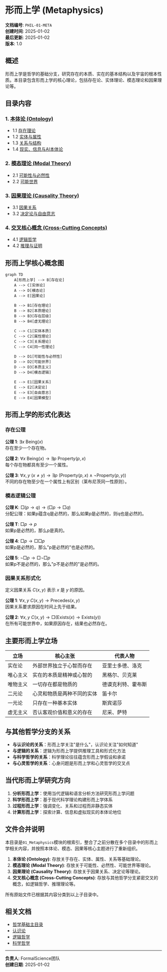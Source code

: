 # 形而上学 (Metaphysics)

**文档编号**: `PHIL-01-META`  
**创建时间**: 2025-01-02  
**最后更新**: 2025-01-02  
**版本**: 1.0  

## 概述

形而上学是哲学的基础分支，研究存在的本质、实在的基本结构以及宇宙的根本性质。本目录包含形而上学的核心理论，包括存在论、实体理论、模态理论和因果理论等。

## 目录内容

### 1. [本体论 (Ontology)](./Cross_Cutting_Concepts/)

- 1.1 [存在理论](./Cross_Cutting_Concepts/01_Existence_Theory.md)
- 1.2 [实体与属性](./Cross_Cutting_Concepts/01_02_实体论基础理论.md)
- 1.3 [关系与结构](./Cross_Cutting_Concepts/01_04_关系论基础理论.md)
- 1.4 [现实、信息与AI本体论](./Cross_Cutting_Concepts/02_Reality_Ontology.md)

### 2. [模态理论 (Modal Theory)](./02_Modality/)

- 2.1 [可能性与必然性](./02_Modality/03_Modal_Theory.md)
- 2.2 [可能世界](./02_Modality/01.1.3_模态理论.md)

### 3. [因果理论 (Causality Theory)](./03_Causality/)

- 3.1 [因果关系](./03_Causality/04_Causality_Theory.md)
- 3.2 [决定论与自由意志](./03_Causality/01.1.4_因果理论.md)

### 4. [交叉核心概念 (Cross-Cutting Concepts)](./Cross_Cutting_Concepts/)

- 4.1 [逻辑哲学](./Cross_Cutting_Concepts/01.4.4_Logic_Philosophy.md)
- 4.2 [推理与证明](./Cross_Cutting_Concepts/01.4.2_推理理论.md)

## 形而上学核心概念图

```mermaid
graph TD
    A[形而上学] --> B[存在论]
    A --> C[实体论]
    A --> D[模态论]
    A --> E[因果论]
    
    B --> B1[存在理论]
    B --> B2[本质理论]
    B --> B3[存在层级]
    B --> B4[虚无理论]
    
    C --> C1[实体本质]
    C --> C2[属性理论]
    C --> C3[关系理论]
    C --> C4[同一性理论]
    
    D --> D1[可能性与必然性]
    D --> D2[可能世界]
    D --> D3[本质主义]
    D --> D4[模态逻辑]
    
    E --> E1[因果关系]
    E --> E2[决定论]
    E --> E3[自由意志]
    E --> E4[因果模型]
```

## 形而上学的形式化表达

### 存在公理

**公理 1**: $\exists x \text{ } \text{Being}(x)$  
存在至少一个存在物。

**公理 2**: $\forall x \text{ } \text{Being}(x) \rightarrow \exists p \text{ } \text{Property}(p, x)$  
每个存在物都具有至少一个属性。

**公理 3**: $\forall x,y \text{ } (x \neq y) \rightarrow \exists p \text{ } (\text{Property}(p, x) \land \lnot \text{Property}(p, y))$  
不同的存在物至少在一个属性上有区别（莱布尼茨同一性原则）。

### 模态逻辑公理

**公理 K**: $\Box(p \rightarrow q) \rightarrow (\Box p \rightarrow \Box q)$  
分配公理：如果p蕴含q是必然的，那么如果p是必然的，则q也是必然的。

**公理 T**: $\Box p \rightarrow p$  
如果p是必然的，那么p是真的。

**公理 4**: $\Box p \rightarrow \Box\Box p$  
如果p是必然的，那么"p是必然的"也是必然的。

**公理 5**: $\lnot\Box p \rightarrow \Box\lnot\Box p$  
如果p不是必然的，那么"p不是必然的"是必然的。

### 因果关系形式化

定义因果关系 $C(x, y)$ 表示 $x$ 是 $y$ 的原因。

**公理 1**: $\forall x,y \text{ } C(x, y) \rightarrow \text{Precedes}(x, y)$  
因果关系要求原因在时间上先于结果。

**公理 2**: $\forall x,y \text{ } C(x, y) \rightarrow \Box(\text{Exists}(x) \rightarrow \text{Exists}(y))$  
在所有可能世界中，如果原因存在，结果也必然存在。

## 主要形而上学立场

| 立场 | 核心主张 | 代表人物 |
|------|---------|---------|
| 实在论 | 外部世界独立于心智而存在 | 亚里士多德、洛克 |
| 唯心主义 | 实在的本质是精神或心智的 | 黑格尔、贝克莱 |
| 唯物主义 | 一切存在都是物质的 | 德谟克利特、霍布斯 |
| 二元论 | 心灵和物质是两种不同的实体 | 笛卡尔 |
| 一元论 | 只存在一种基本实体 | 斯宾诺莎 |
| 虚无主义 | 否认客观价值和意义的存在 | 尼采、萨特 |

## 与其他哲学分支的关系

- **与认识论的关系**：形而上学关注"是什么"，认识论关注"如何知道"
- **与逻辑的关系**：逻辑为形而上学提供推理工具和形式化方法
- **与科学哲学的关系**：科学理论往往蕴含形而上学假设和承诺
- **与心灵哲学的关系**：心身问题是形而上学和心灵哲学的交叉点

## 当代形而上学研究方向

1. **分析形而上学**：使用当代逻辑和语言分析方法研究形而上学问题
2. **科学形而上学**：基于现代科学理论构建形而上学体系
3. **过程形而上学**：强调变化、关系和过程而非静态实体
4. **计算形而上学**：探索计算、信息和虚拟现实的本体论地位

## 文件合并说明

本目录是`01_Metaphysics`模块的根索引，整合了之前分散在多个目录中的形而上学相关内容，并按照本体论、模态、因果等核心主题进行了重新组织。

1. **本体论 (Ontology)**: 存放关于存在、实体、属性、关系等基础理论。
2. **模态理论 (Modal Theory)**: 存放关于可能性、必然性、可能世界等理论。
3. **因果理论 (Causality Theory)**: 存放关于因果关系、决定论等理论。
4. **交叉核心概念 (Cross-Cutting Concepts)**: 存放与其他哲学分支紧密交叉的概念，如逻辑哲学、推理理论等。

所有原始文件已根据其内容分类到以上子目录中。

## 相关文档

- [哲学基础主目录](../../README.md)
- [认识论](../../02_Epistemology/README.md)
- [逻辑哲学](../../04_Logic_Philosophy/README.md)
- [科学哲学](../../04_Philosophy_of_Science/README.md)

---

**负责人**: FormalScience团队  
**创建日期**: 2025-01-02
